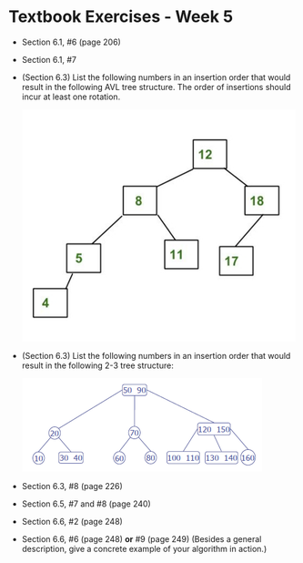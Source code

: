 # Textbook Exercises - Week 5

- Section 6.1, #6 (page 206)



- Section 6.1, #7



- (Section 6.3) List the following numbers in an insertion order that would result in the following AVL tree structure. The order of insertions should incur at least one rotation.

  ![avl tree](imgs/avl-tree.jpg)



- (Section 6.3) List the following numbers in an insertion order that would result in the following 2-3 tree structure:

  ![2-3 tree](imgs/2-3-tree.png)



- Section 6.3, #8 (page 226)



- Section 6.5, #7 and #8 (page 240)



- Section 6.6, #2 (page 248)



- Section 6.6, #6 (page 248) **or** #9 (page 249)
  (Besides a general description, give a concrete example of your algorithm in action.)




